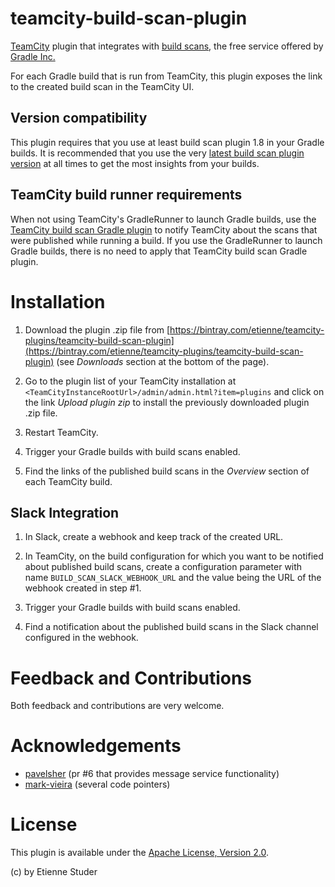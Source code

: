 # teamcity-build-scan-plugin

[TeamCity](https://www.jetbrains.com/teamcity/) plugin that integrates with [build scans](https://scans.gradle.com/), the free service offered by [Gradle Inc.](https://gradle.com)

For each Gradle build that is run from TeamCity, this plugin exposes the link to the created build scan in the TeamCity UI.

## Version compatibility

This plugin requires that you use at least build scan plugin 1.8 in your Gradle builds. It is recommended that you use the very [latest build scan plugin version](https://plugins.gradle.org/plugin/com.gradle.build-scan) at all times to get the most insights from your builds.

## TeamCity build runner requirements

When not using TeamCity's GradleRunner to launch Gradle builds, use the [TeamCity build scan Gradle plugin](https://github.com/etiennestuder/gradle-build-scan-teamcity-plugin) to 
notify TeamCity about the scans that were published while running a build. If you use the GradleRunner to launch Gradle builds, there is no need to apply that TeamCity build scan Gradle plugin. 

# Installation

1. Download the plugin .zip file from [https://bintray.com/etienne/teamcity-plugins/teamcity-build-scan-plugin](https://bintray.com/etienne/teamcity-plugins/teamcity-build-scan-plugin) (see _Downloads_ section at the bottom of the page).

1. Go to the plugin list of your TeamCity installation at `<TeamCityInstanceRootUrl>/admin/admin.html?item=plugins` and click on the link _Upload plugin zip_ to install the 
previously downloaded plugin .zip file.

1. Restart TeamCity.

1. Trigger your Gradle builds with build scans enabled.

1. Find the links of the published build scans in the _Overview_ section of each TeamCity build.

## Slack Integration

1. In Slack, create a webhook and keep track of the created URL.

1. In TeamCity, on the build configuration for which you want to be notified about published build scans, create a configuration parameter with name `BUILD_SCAN_SLACK_WEBHOOK_URL` and the value being the URL of the webhook created in step #1.

1. Trigger your Gradle builds with build scans enabled.

1. Find a notification about the published build scans in the Slack channel configured in the webhook.

# Feedback and Contributions

Both feedback and contributions are very welcome.

# Acknowledgements

+ [pavelsher](https://github.com/pavelsher) (pr #6 that provides message service functionality)
+ [mark-vieira](https://github.com/mark-vieira) (several code pointers)

# License

This plugin is available under the [Apache License, Version 2.0](http://www.apache.org/licenses/LICENSE-2.0.html).

(c) by Etienne Studer
